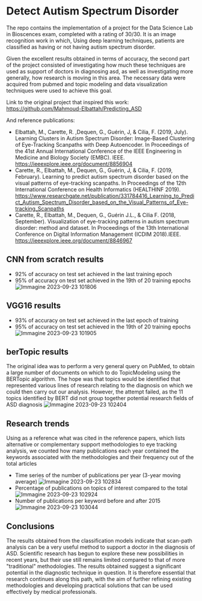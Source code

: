 # Detect Autism Spectrum Disorder
The repo contains the implementation of a project for the Data Science Lab in Bioscences exam, completed with a rating of 30/30. It is an image recognition work in which, Using deep learning techniques, patients are classified as having or not having autism spectrum disorder.

Given the excellent results obtained in terms of accuracy, the second part of the project consisted of investigating how much these techniques are used as support of doctors in diagnosing asd, as well as investigating more generally, how research is moving in this area. The necessary data were acquired from pubmed and topic modeling and data visualization techniques were used to achieve this goal.

Link to the original project that inspired this work: https://github.com/Mahmoud-Elbattah/Predicting_ASD  

And reference publications:
- Elbattah, M., Carette, R. ,Dequen, G., Guérin, J, & Cilia, F. (2019, July). Learning Clusters in Autism Spectrum Disorder: Image-Based Clustering of Eye-Tracking Scanpaths with Deep Autoencoder. In Proceedings of the 41st Annual International Conference of the IEEE Engineering in Medicine and Biology Society (EMBC). IEEE.
https://ieeexplore.ieee.org/document/8856904
- Carette, R., Elbattah, M., Dequen, G., Guérin, J, & Cilia, F. (2019, February). Learning to predict autism spectrum disorder based on the visual patterns of eye-tracking scanpaths. In Proceedings of the 12th International Conference on Health Informatics (HEALTHINF 2019).
https://www.researchgate.net/publication/331784416_Learning_to_Predict_Autism_Spectrum_Disorder_based_on_the_Visual_Patterns_of_Eye-tracking_Scanpaths
- Carette, R., Elbattah, M., Dequen, G., Guérin J.L., & Cilia F. (2018, September). Visualization of eye-tracking patterns in autism spectrum disorder: method and dataset. In Proceedings of the 13th International Conference on Digital Information Management (ICDIM 2018).IEEE.
https://ieeexplore.ieee.org/document/8846967

## CNN from scratch results
- 92% of accuracy on test set achieved in the last training epoch
- 95% of accuracy on test set achieved in the 19th of 20 training epochs
![Immagine 2023-09-23 101806](https://github.com/GiacomoPracucci/detect-asd/assets/94844087/bd877304-6ac3-41c1-b46d-653aff81f013)

## VGG16 results
- 93% of accuracy on test set achieved in the last epoch of training
- 95% of accuracy on test set achieved in the 19th of 20 training epochs
![Immagine 2023-09-23 101905](https://github.com/GiacomoPracucci/detect-asd/assets/94844087/4f91da21-53b4-4c7f-92f3-12edf2c23c35)

## berTopic results
The original idea was to perform a very general query on PubMed, to obtain a large number of documents on which to do TopicModeling using the BERTopic algorithm.
The hope was that topics would be identified that represented various lines of research relating to the diagnosis on which we could then carry out our analysis.
However, the attempt failed, as the 11 topics identified by BERT did not group together potential research fields of ASD diagnosis
![Immagine 2023-09-23 102404](https://github.com/GiacomoPracucci/detect-asd/assets/94844087/6f567a6a-3461-4bb3-9580-951a89578f79)

## Research trends
Using as a reference what was cited in the reference papers, which lists alternative or complementary support methodologies to eye tracking analysis, we counted how many publications each year contained the keywords associated with the methodologies and their frequency out of the total articles
- Time series of the number of publications per year (3-year moving average)
![Immagine 2023-09-23 102834](https://github.com/GiacomoPracucci/detect-asd/assets/94844087/3caadbc2-85be-4045-b443-20c361399052)
- Percentage of publications on topics of interest compared to the total
![Immagine 2023-09-23 102924](https://github.com/GiacomoPracucci/detect-asd/assets/94844087/e20eb2ec-f8c2-4018-8d5d-03d0e31e6dd9)
- Number of publications per keyword before and after 2015
![Immagine 2023-09-23 103044](https://github.com/GiacomoPracucci/detect-asd/assets/94844087/8e1fcf8d-0648-4c2c-b0be-52eb0b893ba1)

## Conclusions
The results obtained from the classification models indicate that scan-path analysis can be a very useful method to support a doctor in the diagnosis of ASD.
Scientific research has begun to explore these new possibilities in recent years, but their use still remains limited compared to that of more "traditional" methodologies.
The results obtained suggest a significant potential in the diagnostic technique in question. It is therefore essential that research continues along this path, with the aim of further refining existing methodologies and developing practical solutions that can be used effectively by medical professionals.

